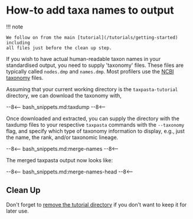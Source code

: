 # How-to add taxa names to output

!!! note

    We follow on from the main [tutorial](/tutorials/getting-started) including
    all files just before the clean up step.

If you wish to have actual human-readable taxon names in your standardised
output, you need to supply 'taxonomy' files. These files are typically called
`nodes.dmp` and `names.dmp`. Most profilers use the [NCBI
taxonomy](ftp://ftp.ncbi.nlm.nih.gov/pub/taxonomy/) files.

Assuming that your current working directory is the `taxpasta-tutorial`
directory, we can download the taxonomy with,

--8<--
bash_snippets.md:taxdump
--8<--

Once downloaded and extracted, you can supply the directory with the taxdump
files to your respective `taxpasta` commands with the `--taxonomy` flag, and
specify which type of taxonomy information to display, e.g., just the name, the
rank, and/or taxonomic lineage.

--8<--
bash_snippets.md:merge-names
--8<--

The merged taxpasta output now looks like:

--8<--
bash_snippets.md:merge-names-head
--8<--

## Clean Up

Don't forget to [remove the tutorial
directory](/tutorials/getting-started#clean-up) if you don't want to keep it for
later use.
